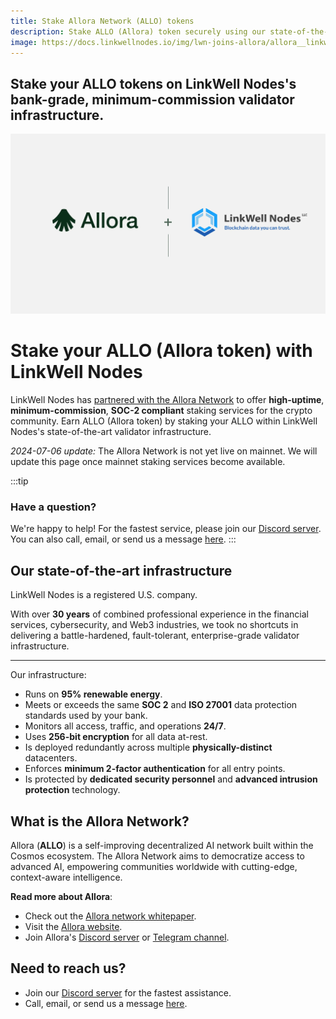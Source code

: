 ```yaml
---
title: Stake Allora Network (ALLO) tokens
description: Stake ALLO (Allora) token securely using our state-of-the-art validator infrastructure.
image: https://docs.linkwellnodes.io/img/lwn-joins-allora/allora__linkwell_nodes.png
---
```


<h2 class='lw-subtitle'>Stake your ALLO tokens on LinkWell Nodes's <b>bank-grade</b>, <b>minimum-commission</b> validator infrastructure.</h2>

![LinkWell Nodes Allora Network Partnership](/img/lwn-joins-allora/allora__linkwell_nodes.webp "LinkWell Nodes Allora Network Partnership")

# Stake your ALLO (Allora token) with LinkWell Nodes

LinkWell Nodes has [partnered with the Allora Network](/blog/LinkWell-Nodes-Joins-the-Allora-Network-as-a-Node-Operator) to offer **high-uptime**, **minimum-commission**, **SOC-2 compliant** staking services for the crypto community. Earn ALLO (Allora token) by staking your ALLO within LinkWell Nodes's state-of-the-art validator infrastructure.

*2024-07-06 update:* The Allora Network is not yet live on mainnet. We will update this page once mainnet staking services become available. 

<!--
<a href="https://explorer.allora.network/allora-mainnet/staking/allovaloper1e25858u0ntlrql32wf5jhskr5m33l7rcc6u2j4" class="bigBlueButton" target="_blank">Stake Now with LinkWell Nodes</a>
-->

:::tip
### Have a question? 

We're happy to help! For the fastest service, please join our [Discord server](https://discord.gg/Xs6SjqVPUA). You can also call, email, or send us a message [here](https://linkwellnodes.io/#contact-us). 
:::

## Our state-of-the-art infrastructure

LinkWell Nodes is a registered U.S. company. 

With over **30 years** of combined professional experience in the financial services, cybersecurity, and Web3 industries, we took no shortcuts in delivering a battle-hardened, fault-tolerant, enterprise-grade validator infrastructure. 

---

Our infrastructure:

* Runs on **95% renewable energy**.
* Meets or exceeds the same **SOC 2** and **ISO 27001** data protection standards used by your bank.
* Monitors all access, traffic, and operations **24/7**.
* Uses **256-bit encryption** for all data at-rest.
* Is deployed redundantly across multiple **physically-distinct** datacenters.
* Enforces **minimum 2-factor authentication** for all entry points.
* Is protected by **dedicated security personnel** and **advanced intrusion protection** technology.


## What is the Allora Network?

Allora (**ALLO**) is a self-improving decentralized AI network built within the Cosmos ecosystem. The Allora Network aims to democratize access to advanced AI, empowering communities worldwide with cutting-edge, context-aware intelligence. 

**Read more about Allora**: 

* Check out the [Allora network whitepaper](https://whitepaper.assets.allora.network/whitepaper.pdf).
* Visit the [Allora website](https://www.allora.network/).
* Join Allora's [Discord server](https://discord.com/invite/allora) or [Telegram channel](https://t.me/alloranetworkannouncements).

## Need to reach us?

* Join our [Discord server](https://discord.gg/Xs6SjqVPUA) for the fastest assistance.
* Call, email, or send us a message [here](https://linkwellnodes.io/#contact-us). 
